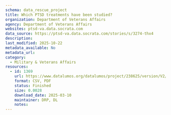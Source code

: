 ```yaml
---
schema: data_rescue_project 
title: Which PTSD treatments have been studied?
organization: Department of Veterans Affairs
agency: Department of Veterans Affairs
websites: ptsd-va.data.socrata.com
data_source: https://ptsd-va.data.socrata.com/stories/s/3274-thx4
description: 
last_modified: 2025-10-22
metadata_available: No
metadata_url: 
category:
  - Military & Veterans Affairs 
resources:
  - id: 1369
    url: https://www.datalumos.org/datalumos/project/238625/version/V2/view
    format: CSV, PDF
    status: Finished
    size: 0.0028
    download_date: 2025-03-10
    maintainer: DRP, DL
    notes: 
---
```

